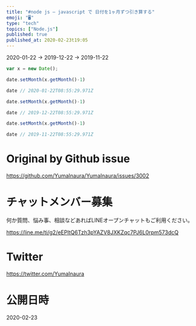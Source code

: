 ```yaml
---
title: "#node js – javascript で 日付を1ヶ月ずつ引き算する"
emoji: "🖥"
type: "tech"
topics: ["Node.js"]
published: true
published_at: 2020-02-23t19:05
---
```


2020-01-22 -> 2019-12-22 -> 2019-11-22

```js
var x = new Date();

date.setMonth(x.getMonth()-1)

date // 2020-01-22T08:55:29.971Z

date.setMonth(x.getMonth()-1)

date // 2019-12-22T08:55:29.971Z

date.setMonth(x.getMonth()-1)

date // 2019-11-22T08:55:29.971Z

```

# Original by Github issue

https://github.com/YumaInaura/YumaInaura/issues/3002








<!-- Update From Qiita API -->

# チャットメンバー募集


何か質問、悩み事、相談などあればLINEオープンチャットもご利用ください。

https://line.me/ti/g2/eEPltQ6Tzh3pYAZV8JXKZqc7PJ6L0rpm573dcQ





# Twitter


https://twitter.com/YumaInaura


<!-- Update From Qiita API -->



# 公開日時

2020-02-23
